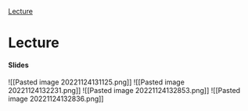 [Lecture](https://changemakereducation-my.sharepoint.com/personal/tove_backenroth_futuregames_nu/_layouts/15/stream.aspx?id=%2Fpersonal%2Ftove%5Fbackenroth%5Ffuturegames%5Fnu%2FDocuments%2F24%20Nov%20Computer%20technology%2Emp4&referrer=Teams%2ETEAMS%2DELECTRON&referrerScenario=teams%2Dchiclet&or=teams&ga=1)

# Lecture

#### Slides
![[Pasted image 20221124131125.png]]
![[Pasted image 20221124132231.png]]
![[Pasted image 20221124132853.png]]
![[Pasted image 20221124132836.png]]








